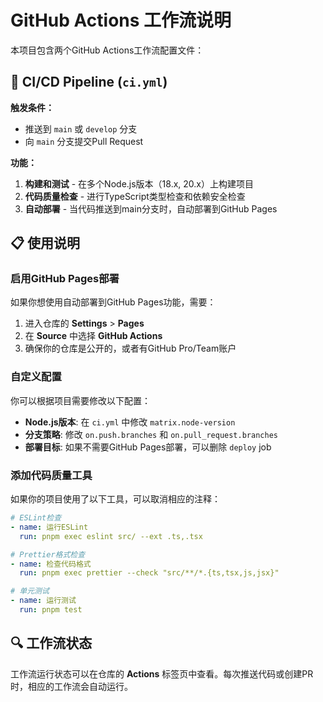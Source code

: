 # GitHub Actions 工作流说明

本项目包含两个GitHub Actions工作流配置文件：

## 🚀 CI/CD Pipeline (`ci.yml`)

**触发条件：**
- 推送到 `main` 或 `develop` 分支
- 向 `main` 分支提交Pull Request

**功能：**
1. **构建和测试** - 在多个Node.js版本（18.x, 20.x）上构建项目
2. **代码质量检查** - 进行TypeScript类型检查和依赖安全检查
3. **自动部署** - 当代码推送到main分支时，自动部署到GitHub Pages

## 📋 使用说明

### 启用GitHub Pages部署
如果你想使用自动部署到GitHub Pages功能，需要：

1. 进入仓库的 **Settings** > **Pages**
2. 在 **Source** 中选择 **GitHub Actions**
3. 确保你的仓库是公开的，或者有GitHub Pro/Team账户

### 自定义配置

你可以根据项目需要修改以下配置：

- **Node.js版本**: 在 `ci.yml` 中修改 `matrix.node-version`
- **分支策略**: 修改 `on.push.branches` 和 `on.pull_request.branches`
- **部署目标**: 如果不需要GitHub Pages部署，可以删除 `deploy` job

### 添加代码质量工具

如果你的项目使用了以下工具，可以取消相应的注释：

```yaml
# ESLint检查
- name: 运行ESLint
  run: pnpm exec eslint src/ --ext .ts,.tsx

# Prettier格式检查
- name: 检查代码格式
  run: pnpm exec prettier --check "src/**/*.{ts,tsx,js,jsx}"

# 单元测试
- name: 运行测试
  run: pnpm test
```

## 🔍 工作流状态

工作流运行状态可以在仓库的 **Actions** 标签页中查看。每次推送代码或创建PR时，相应的工作流会自动运行。 